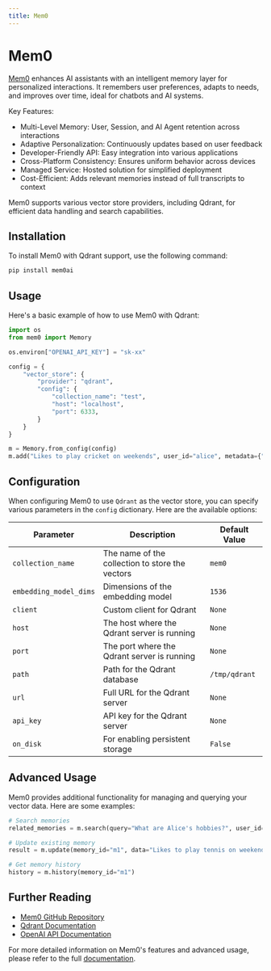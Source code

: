 ```yaml
---
title: Mem0
---
```


# Mem0

[Mem0](https://mem0.ai) enhances AI assistants with an intelligent memory layer for personalized interactions. It remembers user preferences, adapts to needs, and improves over time, ideal for chatbots and AI systems.

Key Features:
- Multi-Level Memory: User, Session, and AI Agent retention across interactions
- Adaptive Personalization: Continuously updates based on user feedback
- Developer-Friendly API: Easy integration into various applications
- Cross-Platform Consistency: Ensures uniform behavior across devices
- Managed Service: Hosted solution for simplified deployment
- Cost-Efficient: Adds relevant memories instead of full transcripts to context

Mem0 supports various vector store providers, including Qdrant, for efficient data handling and search capabilities.

## Installation

To install Mem0 with Qdrant support, use the following command:

```sh
pip install mem0ai
```

## Usage

Here's a basic example of how to use Mem0 with Qdrant:

```python
import os
from mem0 import Memory

os.environ["OPENAI_API_KEY"] = "sk-xx"

config = {
    "vector_store": {
        "provider": "qdrant",
        "config": {
            "collection_name": "test",
            "host": "localhost",
            "port": 6333,
        }
    }
}

m = Memory.from_config(config)
m.add("Likes to play cricket on weekends", user_id="alice", metadata={"category": "hobbies"})
```

## Configuration

When configuring Mem0 to use `Qdrant` as the vector store, you can specify various parameters in the `config` dictionary. Here are the available options:

| Parameter | Description | Default Value |
|-----------|-------------|---------------|
| `collection_name` | The name of the collection to store the vectors | `mem0` |
| `embedding_model_dims` | Dimensions of the embedding model | `1536` |
| `client` | Custom client for Qdrant | `None` |
| `host` | The host where the Qdrant server is running | `None` |
| `port` | The port where the Qdrant server is running | `None` |
| `path` | Path for the Qdrant database | `/tmp/qdrant` |
| `url` | Full URL for the Qdrant server | `None` |
| `api_key` | API key for the Qdrant server | `None` |
| `on_disk` | For enabling persistent storage | `False` |

## Advanced Usage

Mem0 provides additional functionality for managing and querying your vector data. Here are some examples:

```python
# Search memories
related_memories = m.search(query="What are Alice's hobbies?", user_id="alice")

# Update existing memory
result = m.update(memory_id="m1", data="Likes to play tennis on weekends")

# Get memory history
history = m.history(memory_id="m1")
```

## Further Reading

- [Mem0 GitHub Repository](https://github.com/mem0ai/mem0)
- [Qdrant Documentation](https://qdrant.tech/documentation/)
- [OpenAI API Documentation](https://platform.openai.com/docs/api-reference)

For more detailed information on Mem0's features and advanced usage, please refer to the full [documentation](https://docs.mem0.ai/).
